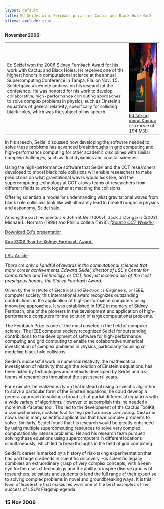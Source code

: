 ```yaml
---
layout: default
title: Ed Seidel wins Fernbach prize for Cactus and Black Hole Work
sitemap_exclude: true
---
```

**November 2006:**

|                                                                                                                                                                                                                                                                                                                                                                                                                                                                                                                                                              |                                                                                                                                                                                                                     |
|--------------------------------------------------------------------------------------------------------------------------------------------------------------------------------------------------------------------------------------------------------------------------------------------------------------------------------------------------------------------------------------------------------------------------------------------------------------------------------------------------------------------------------------------------------------|---------------------------------------------------------------------------------------------------------------------------------------------------------------------------------------------------------------------|
| Ed Seidel won the 2006 Sidney Fernbach Award for his work with Cactus and Black Holes. He received one of the highest honors in computational science at the annual Supercomputing Conference in Tampa, Fla. on Nov. 15. Seidel gave a keynote address on his research at the conference. He was honored for his work to develop collaborative, high-performance computing approaches to solve complex problems in physics, such as Einstein’s equations of general relativity, specifically for colliding black holes, which was the subject of his speech. | [<img src="edsc06.jpg" width="300" height="225" />](http://www.cct.lsu.edu/~gallen/Movies/SeidelCactus.avi) [Ed talking about Cactus](http://www.cct.lsu.edu/~gallen/Movies/SeidelCactus.avi) (-a movie of 194 MB!) |

In his speech, Seidel discussed how developing the software needed to
solve these problems has advanced breakthroughs in grid computing and
high-performance computing for other academic disciplines with similar
complex challenges, such as fluid dynamics and coastal sciences.

Using the high-performance software that Seidel and the CCT researchers
developed to model black hole collisions will enable researchers to make
predictions on what gravitational waves would look like, and the
supercomputing technology at CCT allows teams of researchers from
different fields to work together at mapping the collisions.

Offering scientists a model for understanding what gravitational waves
from black hole collisions look like will ultimately lead to
breakthroughs in physics and astronomy, Seidel said.

Among the past recipients are John B. Bell (2005), Jack J. Dongarra
(2003), Michael L. Norman (1999) and Phillip Collela (1998). [*(Source
CCT Weekly)*](http://www.cct.lsu.edu/news/news/155)

[Download Ed's presentation](/media/presentations/SC06Seidel.pdf)

[See SC06 flyer for Sidney Fernbach Award.](/media/presentations/sc06_1)

------------------------------------------------------------------------

[LSU
Article](http://appl003.lsu.edu/UNV002.nsf/PressReleases/PR4052?OpenDocument):

*There are only a handful of awards in the computational sciences that
mark career achievements. Edward Seidel, director of LSU's Center for
Computation and Technology, or CCT, has just received one of the most
prestigious honors, the Sidney Fernbach Award.*

Given by the Institute of Electrical and Electronics Engineers, or IEEE,
computer society, this international award recognizes outstanding
contributions in the application of high-performance computers using
innovative approaches. It was established in 1992 in memory of Sidney
Fernbach, one of the pioneers in the development and application of
high-performance computers for the solution of large computational
problems.

The Fernbach Prize is one of the most coveted in the field of computer
science. The IEEE computer society recognized Seidel for outstanding
contributions to the development of software for high-performance
computing and grid computing to enable the collaborative numerical
investigation of complex problems in physics, particularly focusing on
modeling black hole collisions.

Seidel's successful work in numerical relativity, the mathematical
investigation of relativity through the solution of Einstein's
equations, has been aided by technologies and methods developed by
Seidel and his teams of researchers throughout the past several years.

For example, he realized early on that instead of using a specific
algorithm to solve a particular form of the Einstein equations, he could
develop a general approach to solving a broad set of partial
differential equations with a wide variety of algorithms. However, to
accomplish this, he needed a more multi-faceted tool. This led to the
development of the Cactus ToolKit, a comprehensive, modular tool for
high performance computing. Cactus is now used in many scientific
applications that have complex problems to solve. Similarly, Seidel
found that his research would be greatly enhanced by using multiple
supercomputing resources to solve very complex, computationally intense
problems. He and his research team pursued solving these equations using
supercomputers in different locations simultaneously, which led to
breakthroughs in the field of grid computing.

Seidel's career is marked by a history of risk-taking experimentation
that has paid huge dividends in scientific discovery. His scientific
legacy combines an extraordinary grasp of very complex concepts, with a
keen eye for the uses of technology and the ability to inspire diverse
groups of researchers, scientists and students to lend the full range of
their expertise to solving complex problems in novel and groundbreaking
ways. It is this level of leadership that makes his work one of the best
examples of the success of LSU's Flagship Agenda.

### 15 Nov 2006
